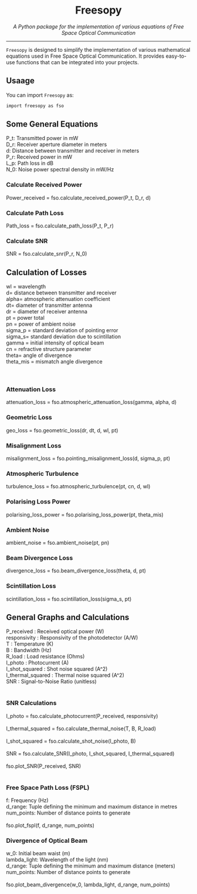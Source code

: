 <p align="center">
  
</p>

<h1 align="center">Freesopy</h1>

<p align="center">
  <i>A Python package for the implementation of various equations of Free Space Optical Communication</i>
</p>

<hr>


`Freesopy` is designed to simplify the implementation of various mathematical equations used in Free Space Optical Communication. It provides easy-to-use functions that can be integrated into your projects.

## Usaage

You can import `Freesopy` as:

```bash
import freesopy as fso
```
## Some General Equations
P_t: Transmitted power in mW <br>
D_r: Receiver aperture diameter in meters<br>
d: Distance between transmitter and receiver in meters<br>
P_r: Received power in mW<br>
L_p: Path loss in dB<br>
N_0: Noise power spectral density in mW/Hz

<h3>Calculate Received Power</h3>
Power_received = fso.calculate_received_power(P_t, D_r, d)
<h3>Calculate Path Loss</h3>
Path_loss = fso.calculate_path_loss(P_t, P_r)
<h3>Calculate SNR</h3>
SNR = fso.calculate_snr(P_r, N_0)


## Calculation of Losses
wl = wavelength<br>
d= distance between transmitter and receiver<br>
alpha= atmospheric attenuation coefficient<br>
dt= diameter of transmitter antenna<br>
dr = diameter of receiver antenna<br>
pt = power total<br>
pn = power of ambient noise<br>
sigma_p = standard deviation of pointing error<br>
sigma_s= standard deviation due to scintillation<br>
gamma = initial intensity of optical beam<br>cn = refractive structure parameter<br>
theta= angle of divergence<br>
theta_mis = mismatch angle divergence<br>
<br><br>
<h3>Attenuation Loss</h3>

attenuation_loss = fso.atmospheric_attenuation_loss(gamma, alpha, d)

<h3>Geometric Loss</h3>

geo_loss = fso.geometric_loss(dr, dt, d, wl, pt)

<h3>Misalignment Loss</h3>

misalignment_loss = fso.pointing_misalignment_loss(d, sigma_p, pt)

<h3>Atmospheric Turbulence</h3>

turbulence_loss = fso.atmospheric_turbulence(pt, cn, d, wl)

<h3>Polarising Loss Power</h3>

polarising_loss_power = fso.polarising_loss_power(pt, theta_mis)

<h3>Ambient Noise</h3>

ambient_noise = fso.ambient_noise(pt, pn)

<h3>Beam Divergence Loss</h3>

divergence_loss = fso.beam_divergence_loss(theta, d, pt)

<h3>Scintillation Loss</h3>

scintillation_loss = fso.scintillation_loss(sigma_s, pt)

## General Graphs and Calculations
P_received : Received optical power (W) <br>
responsivity : Responsivity of the photodetector (A/W) <br>
T : Temperature (K) <br>
B : Bandwidth (Hz) <br>
R_load : Load resistance (Ohms) <br>
I_photo : Photocurrent (A)<br>
I_shot_squared : Shot noise squared (A^2)<br>
I_thermal_squared : Thermal noise squared (A^2)<br>
SNR : Signal-to-Noise Ratio (unitless) <br>
<br>

<h3>SNR Calculations</h3>


I_photo = fso.calculate_photocurrent(P_received, responsivity)<br><br>
I_thermal_squared = fso.calculate_thermal_noise(T, B, R_load)<br><br>
I_shot_squared = fso.calculate_shot_noise(I_photo, B)<br><br>
SNR = fso.calculate_SNR(I_photo, I_shot_squared, I_thermal_squared)<br><br>
fso.plot_SNR(P_received, SNR)<br><br>

<h3>Free Space Path Loss (FSPL)</h3>
f: Frequency (Hz) <br>
d_range: Tuple defining the minimum and maximum distance in metres<br>
num_points: Number of distance points to generate <br>
<br>
fso.plot_fspl(f, d_range, num_points)

<h3>Divergence of Optical Beam</h3>
w_0: Initial beam waist (m)<br>
lambda_light: Wavelength of the light (nm)<br>
d_range: Tuple defining the minimum and maximum distance (meters)<br>
num_points: Number of distance points to generate<br>
<br>
fso.plot_beam_divergence(w_0, lambda_light, d_range, num_points)



